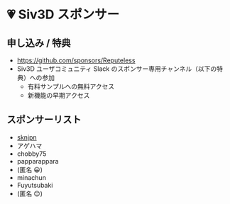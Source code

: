
# 💗 Siv3D スポンサー

## 申し込み / 特典
- https://github.com/sponsors/Reputeless
- Siv3D ユーザコミュニティ Slack のスポンサー専用チャンネル（以下の特典）への参加
    - 有料サンプルへの無料アクセス
    - 新機能の早期アクセス

## スポンサーリスト
- [sknjpn](https://twitter.com/sknjpn)
- アゲハマ
- chobby75
- papparappara
- (匿名 😀)
- minachun
- Fuyutsubaki
- (匿名 😊)
